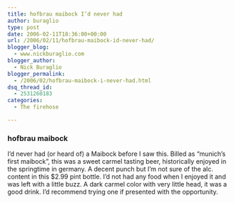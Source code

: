 ```yaml
---
title: hofbrau maibock I’d never had
author: buraglio
type: post
date: 2006-02-11T18:36:00+00:00
url: /2006/02/11/hofbrau-maibock-id-never-had/
blogger_blog:
  - www.nickburaglio.com
blogger_author:
  - Nick Buraglio
blogger_permalink:
  - /2006/02/hofbrau-maibock-i-never-had.html
dsq_thread_id:
  - 2531260183
categories:
  - The firehose

---
```

<div>
</div>

### hofbrau maibock 

I&#8217;d never had (or heard of) a Maibock before I saw this. Billed as &#8220;munich&#8217;s first maibock&#8221;, this was a sweet carmel tasting beer, historically enjoyed in the springtime in germany. A decent punch but I&#8217;m not sure of the alc. content in this $2.99 pint bottle. I&#8217;d not had any food when I enjoyed it and was left with a little buzz. A dark carmel color with very little head, it was a good drink. I&#8217;d recommend trying one if presented with the opportunity. 

<div>
</div>